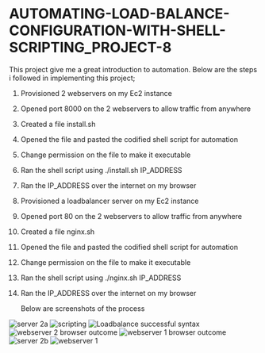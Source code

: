 # AUTOMATING-LOAD-BALANCE-CONFIGURATION-WITH-SHELL-SCRIPTING_PROJECT-8

This project give me a great introduction to automation.
Below are the steps i followed in implementing this project;
1. Provisioned 2 webservers on my Ec2 instance
2. Opened port 8000 on the 2 webservers to allow traffic from anywhere
3. Created a file install.sh
4. Opened the file and pasted the codified shell script for automation
5. Change permission on the file to make it executable
6. Ran the shell script using ./install.sh IP_ADDRESS
7. Ran the IP_ADDRESS over the internet on my browser
8. Provisioned a loadbalancer server on my Ec2 instance
9. Opened port 80 on the 2 webservers to allow traffic from anywhere
10. Created a file nginx.sh
11. Opened the file and pasted the codified shell script for automation
12. Change permission on the file to make it executable
13. Ran the shell script using ./nginx.sh IP_ADDRESS
14. Ran the IP_ADDRESS over the internet on my browser

    Below are screenshots of the process
    
![server 2a](https://github.com/General-Philip/AUTOMATING-LOAD-BALANCE-CONFIGURATION-WITH-SHELL-SCRIPITING_PROJECT-8/assets/141147192/043814fb-f2c0-467c-9c3c-0c8c7f032980)
![scripting](https://github.com/General-Philip/AUTOMATING-LOAD-BALANCE-CONFIGURATION-WITH-SHELL-SCRIPITING_PROJECT-8/assets/141147192/c5b10a7d-eb4d-4529-a43e-849d61c5bcba)
![Loadbalance successful syntax](https://github.com/General-Philip/AUTOMATING-LOAD-BALANCE-CONFIGURATION-WITH-SHELL-SCRIPITING_PROJECT-8/assets/141147192/acdd7ce5-bbc3-4ed3-9d9d-b79f7dfa0a6d)
![webserver 2 browser outcome](https://github.com/General-Philip/AUTOMATING-LOAD-BALANCE-CONFIGURATION-WITH-SHELL-SCRIPITING_PROJECT-8/assets/141147192/a7092d58-9b1e-4a0d-8001-68288ad98165)
![webserver 1 browser outcome](https://github.com/General-Philip/AUTOMATING-LOAD-BALANCE-CONFIGURATION-WITH-SHELL-SCRIPITING_PROJECT-8/assets/141147192/61bafe5c-ca00-47c5-87b7-945454b3972d)
![server 2b](https://github.com/General-Philip/AUTOMATING-LOAD-BALANCE-CONFIGURATION-WITH-SHELL-SCRIPITING_PROJECT-8/assets/141147192/3ef3104c-00e5-4429-95d9-b041c227de9f)
![webserver 1](https://github.com/General-Philip/AUTOMATING-LOAD-BALANCE-CONFIGURATION-WITH-SHELL-SCRIPITING_PROJECT-8/assets/141147192/349cd9f8-db71-4f47-9e76-864103c9582d)
